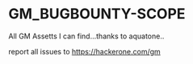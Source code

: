 # GM_BUGBOUNTY-SCOPE
All GM Assetts I can find...thanks to aquatone..

report all issues to https://hackerone.com/gm
